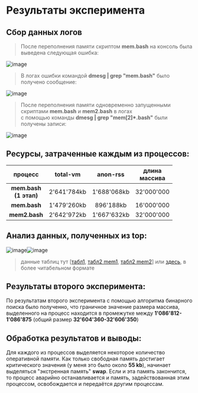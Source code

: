 # Результаты эксперимента

## Сбор данных логов 

> После переполнения памяти скриптом **mem.bash** на консоль была выведена следующая ошибка:

![image](https://user-images.githubusercontent.com/71635718/100548169-fce27d80-327b-11eb-8b88-7f74dc7f4dfb.png)


> В логах ошибки командой **dmesg | grep "mem.bash"** было получено сообщение:

![image](https://user-images.githubusercontent.com/71635718/100548212-31563980-327c-11eb-9375-f9835dc7709d.png)


> После переполнения памяти одновременно запущенными скриптами **mem.bash** и **mem2.bash** в логах <br>
с помощью команды **dmesg | grep "mem[2]*.bash"** были получены записи:

![image](https://user-images.githubusercontent.com/71635718/100549804-30c2a080-3286-11eb-9d41-cb226842043c.png)


## Ресурсы, затраченные каждым из процессов:

|          процесс         |   total-vm  |   anon-rss  | длина<br>массива  |
|:------------------------:|:-----------:|:-----------:|:-----------------:|
| **mem.bash<br>(1 этап)** | 2'641'784kb | 1'688'068kb |     32'000'000    |
|       **mem.bash**       | 1'479'260kb |  896'188kb  |     16'000'000    |
|       **mem2.bash**      | 2'642'972kb | 1'667'632kb |     32'000'000    |


## Анализ данных, полученных из top:
![image](https://user-images.githubusercontent.com/71635718/100557397-efe47f00-32b9-11eb-85e8-884791184b60.png)![image](https://user-images.githubusercontent.com/71635718/100558133-17d5e180-32be-11eb-85fd-b5780fa7a8fe.png)

> данные таблиц тут [[табл1](https://github.com/VitalDikov/ITMO-Projects-OS/blob/master/lab5/exp1/table1), [табл2 mem1](https://github.com/VitalDikov/ITMO-Projects-OS/blob/master/lab5/exp1/table1_1), [табл2 mem2](https://github.com/VitalDikov/ITMO-Projects-OS/blob/master/lab5/exp1/table1_2)] или [здесь](https://docs.google.com/spreadsheets/d/1HLdAqzLY6ojRUSsi68wGGaFyfhxTBNpa3wSHKE-CfCo/edit#gid=0), в более читабельном формате

## Результаты второго эксперимента:
По результатам второго эксперимента с помощью алгоритма бинарного поиска было полученно, что граничное значение размера массива, выделенного на процесс находится в промежутке между **1'086'812-1'086'875** (общий размер **32'604'360-32'606'350**)

## Обработка результатов и выводы: 
Для каждого из процессов выделяется некоторое количество оперативной памяти. Как только свободная память достигает критического значения (у меня это было около **55 kb**), начинает выделяться "экстренная память" **swap**. Если и эта память закончится, то процесс аварийно останавливается и память, задействованная этим процессом, освобождается и передаётся другим процессам. 
